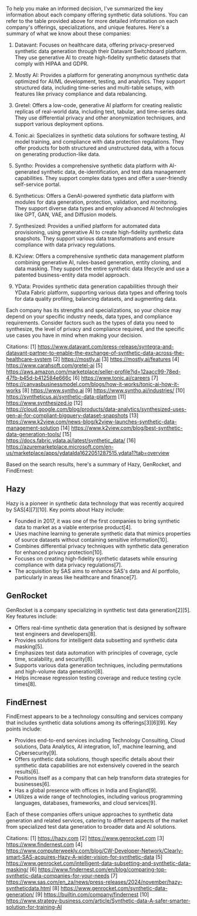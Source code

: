 To help you make an informed decision, I've summarized the key information about each company offering synthetic data solutions. You can refer to the table provided above for more detailed information on each company's offerings, specializations, and unique features. Here's a summary of what we know about these companies:

1. Datavant: Focuses on healthcare data, offering privacy-preserved synthetic data generation through their Datavant Switchboard platform. They use generative AI to create high-fidelity synthetic datasets that comply with HIPAA and GDPR.

2. Mostly AI: Provides a platform for generating anonymous synthetic data optimized for AI/ML development, testing, and analytics. They support structured data, including time-series and multi-table setups, with features like privacy compliance and data rebalancing.

3. Gretel: Offers a low-code, generative AI platform for creating realistic replicas of real-world data, including text, tabular, and time-series data. They use differential privacy and other anonymization techniques, and support various deployment options.

4. Tonic.ai: Specializes in synthetic data solutions for software testing, AI model training, and compliance with data protection regulations. They offer products for both structured and unstructured data, with a focus on generating production-like data.

5. Syntho: Provides a comprehensive synthetic data platform with AI-generated synthetic data, de-identification, and test data management capabilities. They support complex data types and offer a user-friendly self-service portal.

6. Syntheticus: Offers a GenAI-powered synthetic data platform with modules for data generation, protection, validation, and monitoring. They support diverse data types and employ advanced AI technologies like GPT, GAN, VAE, and Diffusion models.

7. Synthesized: Provides a unified platform for automated data provisioning, using generative AI to create high-fidelity synthetic data snapshots. They support various data transformations and ensure compliance with data privacy regulations.

8. K2view: Offers a comprehensive synthetic data management platform combining generative AI, rules-based generation, entity cloning, and data masking. They support the entire synthetic data lifecycle and use a patented business-entity data model approach.

9. YData: Provides synthetic data generation capabilities through their YData Fabric platform, supporting various data types and offering tools for data quality profiling, balancing datasets, and augmenting data.

Each company has its strengths and specializations, so your choice may depend on your specific industry needs, data types, and compliance requirements. Consider factors such as the types of data you need to synthesize, the level of privacy and compliance required, and the specific use cases you have in mind when making your decision.

Citations:
[1] https://www.datavant.com/press-release/syntegra-and-datavant-partner-to-enable-the-exchange-of-synthetic-data-across-the-healthcare-system
[2] https://mostly.ai
[3] https://mostly.ai/features
[4] https://www.carahsoft.com/gretel-ai
[5] https://aws.amazon.com/marketplace/seller-profile?id=12aacc99-78ed-47fb-b45d-b412584e666c
[6] https://www.tonic.ai/careers
[7] https://canvasbusinessmodel.com/blogs/how-it-works/tonic-ai-how-it-works
[8] https://www.syntho.ai
[9] https://www.syntho.ai/industries/
[10] https://syntheticus.ai/synthetic-data-platform
[11] https://www.synthesized.io
[12] https://cloud.google.com/blog/products/data-analytics/synthesized-uses-gen-ai-for-compliant-bigquery-dataset-snapshots
[13] https://www.k2view.com/news-blog/k2view-launches-synthetic-data-management-solution
[14] https://www.k2view.com/blog/best-synthetic-data-generation-tools/
[15] https://docs.fabric.ydata.ai/latest/synthetic_data/
[16] https://azuremarketplace.microsoft.com/en-us/marketplace/apps/ydatalda1622051287515.ydata1?tab=overview

Based on the search results, here's a summary of Hazy, GenRocket, and FindErnest:

## Hazy

Hazy is a pioneer in synthetic data technology that was recently acquired by SAS[4][7][10]. Key points about Hazy include:

- Founded in 2017, it was one of the first companies to bring synthetic data to market as a viable enterprise product[4].
- Uses machine learning to generate synthetic data that mimics properties of source datasets without containing sensitive information[10].
- Combines differential privacy techniques with synthetic data generation for enhanced privacy protection[10].
- Focuses on creating high-fidelity synthetic datasets while ensuring compliance with data privacy regulations[7].
- The acquisition by SAS aims to enhance SAS's data and AI portfolio, particularly in areas like healthcare and finance[7].

## GenRocket

GenRocket is a company specializing in synthetic test data generation[2][5]. Key features include:

- Offers real-time synthetic data generation that is designed by software test engineers and developers[8].
- Provides solutions for intelligent data subsetting and synthetic data masking[5].
- Emphasizes test data automation with principles of coverage, cycle time, scalability, and security[8].
- Supports various data generation techniques, including permutations and high-volume data generation[8].
- Helps increase regression testing coverage and reduce testing cycle times[8].

## FindErnest

FindErnest appears to be a technology consulting and services company that includes synthetic data solutions among its offerings[3][6][9]. Key points include:

- Provides end-to-end services including Technology Consulting, Cloud solutions, Data Analytics, AI integration, IoT, machine learning, and Cybersecurity[9].
- Offers synthetic data solutions, though specific details about their synthetic data capabilities are not extensively covered in the search results[6].
- Positions itself as a company that can help transform data strategies for businesses[6].
- Has a global presence with offices in India and England[9].
- Utilizes a wide range of technologies, including various programming languages, databases, frameworks, and cloud services[9].

Each of these companies offers unique approaches to synthetic data generation and related services, catering to different aspects of the market from specialized test data generation to broader data and AI solutions.

Citations:
[1] https://hazy.com
[2] https://www.genrocket.com
[3] https://www.findernest.com
[4] https://www.computerweekly.com/blog/CW-Developer-Network/Clearly-smart-SAS-acquires-Hazy-A-wider-vision-for-synthetic-data
[5] https://www.genrocket.com/intelligent-data-subsetting-and-synthetic-data-masking/
[6] https://www.findernest.com/en/blog/comparing-top-synthetic-data-companies-for-your-needs
[7] https://www.sas.com/en_za/news/press-releases/2024/november/hazy-syntheticdata.html
[8] https://www.genrocket.com/synthetic-data-generation/
[9] https://builtin.com/company/findernest
[10] https://www.strategy-business.com/article/Synthetic-data-A-safer-smarter-solution-for-training-AI
